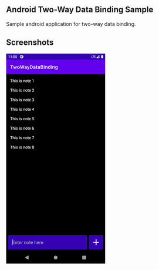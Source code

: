 Android Two-Way Data Binding Sample
-------------------------------------

Sample android application for two-way data binding.

Screenshots
-----------

![screenshot1](screenshots/ss1.png)